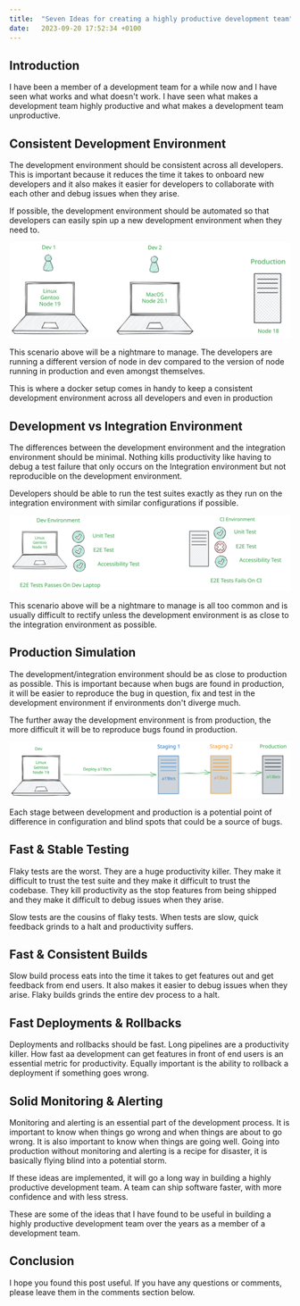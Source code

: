 ```yaml
---
title:  "Seven Ideas for creating a highly productive development team"
date:   2023-09-20 17:52:34 +0100
---
```


## Introduction

I have been a member of a development team for a while now and I have seen what works and what doesn't work. I have seen what makes a development team highly productive and what makes a development team unproductive.

## Consistent Development Environment

The development environment should be consistent across all developers. This is important because it reduces the time it takes to onboard new developers and it also makes it easier for developers to collaborate with each other and debug issues when they arise.

If possible, the development environment should be automated so that developers can easily spin up a new development environment when they need to.

![Devs](images/devs.svg)

This scenario above will be a nightmare to manage. The developers are running a different version of node in dev compared to the version of node running in production and even amongst themselves.

This is where a docker setup comes in handy to keep a consistent development environment across all developers and even in production

## Development vs Integration Environment

The differences between the development environment and the integration environment should be minimal. Nothing kills productivity like having to debug a test failure that only occurs on the Integration environment but not reproducible on the development environment.

Developers should be able to run the test suites exactly as they run on the integration environment with similar configurations if possible.

![Integration](images/integration.svg)

This scenario above will be a nightmare to manage is all too common and is usually difficult to rectify unless the development environment is as close to the integration environment as possible.

## Production Simulation

The development/integration environment should be as close to production as possible. This is important because when bugs are found in production, it will be easier to reproduce the bug in question, fix and test in the development environment if environments don't diverge much.

The further away the development environment is from production, the more difficult it will be to reproduce bugs found in production.

![Production](images/production.svg)

Each stage between development and production is a potential point of difference in configuration and blind spots that could be a source of bugs.

## Fast & Stable Testing

Flaky tests are the worst. They are a huge productivity killer. They make it difficult to trust the test suite and they make it difficult to trust the codebase. They kill productivity as the stop features from being shipped and they make it difficult to debug issues when they arise.

Slow tests are the cousins of flaky tests. When tests are slow, quick feedback grinds to a halt and productivity suffers.

## Fast & Consistent Builds

Slow build process eats into the time it takes to get features out and get feedback from end users. It also makes it easier to debug issues when they arise. Flaky builds grinds the entire dev process to a halt.

## Fast Deployments & Rollbacks

Deployments and rollbacks should be fast. Long pipelines are a productivity killer. How fast aa development can get features in front of end users is an essential metric for productivity. Equally important is the ability to rollback a deployment if something goes wrong.

## Solid Monitoring & Alerting

Monitoring and alerting is an essential part of the development process. It is important to know when things go wrong and when things are about to go wrong. It is also important to know when things are going well. Going into production without monitoring and alerting is a recipe for disaster, it is basically flying blind into a potential storm.

If these ideas are implemented, it will go a long way in building a highly productive development team. A team can ship software faster, with more confidence and with less stress.

These are some of the ideas that I have found to be useful in building a highly productive development team over the years as a member of a development team.

## Conclusion

I hope you found this post useful. If you have any questions or comments, please leave them in the comments section below.
